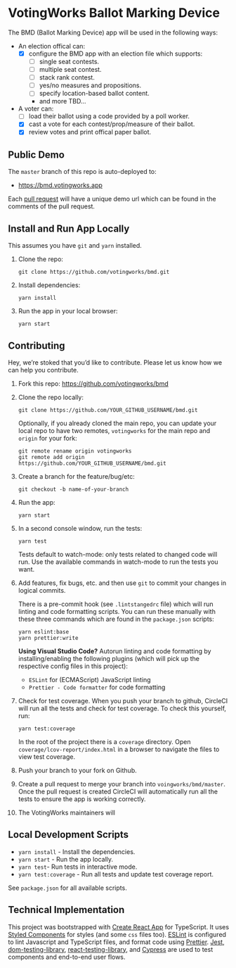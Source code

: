# VotingWorks Ballot Marking Device

The BMD (Ballot Marking Device) app will be used in the following ways:

- An election offical can:
  - [x] configure the BMD app with an election file which supports:
    - [ ] single seat contests.
    - [ ] multiple seat contest.
    - [ ] stack rank contest.
    - [ ] yes/no measures and propositions.
    - [ ] specify location-based ballot content.
    - and more TBD…
- A voter can:
  - [ ] load their ballot using a code provided by a poll worker.
  - [x] cast a vote for each contest/prop/measure of their ballot.
  - [x] review votes and print offical paper ballot.

## Public Demo

The `master` branch of this repo is auto-deployed to:

- <https://bmd.votingworks.app>

Each [pull request](https://github.com/votingworks/bmd/pulls) will have a unique
demo url which can be found in the comments of the pull request.

## Install and Run App Locally

This assumes you have `git` and `yarn` installed.

1. Clone the repo:

   ```
   git clone https://github.com/votingworks/bmd.git
   ```

2. Install dependencies:

   ```
   yarn install
   ```

3. Run the app in your local browser:

   ```
   yarn start
   ```

## Contributing

Hey, we’re stoked that you’d like to contribute. Please let us know how we can
help you contribute.

1. Fork this repo: <https://github.com/votingworks/bmd>
1. Clone the repo locally:

   ```
   git clone https://github.com/YOUR_GITHUB_USERNAME/bmd.git
   ```

   Optionally, if you already cloned the main repo, you can update your local
   repo to have two remotes, `votingworks` for the main repo and `origin` for
   your fork:

   ```
   git remote rename origin votingworks
   git remote add origin https://github.com/YOUR_GITHUB_USERNAME/bmd.git
   ```

1. Create a branch for the feature/bug/etc:

   ```
   git checkout -b name-of-your-branch
   ```

1. Run the app:

   ```
   yarn start
   ```

1. In a second console window, run the tests:

   ```
   yarn test
   ```

   Tests default to watch-mode: only tests related to changed code will run. Use
   the available commands in watch-mode to run the tests you want.

1. Add features, fix bugs, etc. and then use `git` to commit your changes in
   logical commits.

   There is a pre-commit hook (see `.lintstangedrc` file) which will run linting
   and code formatting scripts. You can run these manually with these three
   commands which are found in the `package.json` scripts:

   ```
   yarn eslint:base
   yarn prettier:write
   ```

   **Using Visual Studio Code?** Autorun linting and code formatting by
   installing/enabling the following plugins (which will pick up the respective
   config files in this project):

   - `ESLint` for (ECMAScript) JavaScript linting
   - `Prettier - Code formatter` for code formatting

1. Check for test coverage. When you push your branch to github, CircleCI will
   run all the tests and check for test coverage. To check this yourself, run:

   ```
   yarn test:coverage
   ```

   In the root of the project there is a `coverage` directory. Open
   `coverage/lcov-report/index.html` in a browser to navigate the files to view
   test coverage.

1. Push your branch to your fork on Github.
1. Create a pull request to merge your branch into `voingworks/bmd/master`. Once
   the pull request is created CircleCI will automatically run all the tests to
   ensure the app is working correctly.
1. The VotingWorks maintainers will

## Local Development Scripts

- `yarn install` - Install the dependencies.
- `yarn start` - Run the app locally.
- `yarn test`- Run tests in interactive mode.
- `yarn test:coverage` - Run all tests and update test coverage report.

See `package.json` for all available scripts.

## Technical Implementation

This project was bootstrapped with
[Create React App](https://github.com/facebook/create-react-app) for TypeScript.
It uses [Styled Components](https://www.styled-components.com/docs/) for styles
(and some `css` files too). [ESLint](https://eslint.org/) is configured to lint
Javascript and TypeScript files, and format code using
[Prettier](https://prettier.io/). [Jest](https://jestjs.io/),
[dom-testing-library](https://testing-library.com),
[react-testing-library](https://github.com/kentcdodds/react-testing-library),
and [Cypress](https://www.cypress.io/) are used to test components and
end-to-end user flows.
